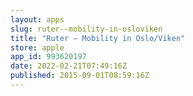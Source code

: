 ```yaml
---
layout: apps
slug: ruter--mobility-in-osloviken
title: "Ruter – Mobility in Oslo/Viken"
store: apple
app_id: 993620197
date: 2022-02-21T07:49:16Z
published: 2015-09-01T08:59:16Z
---
```

